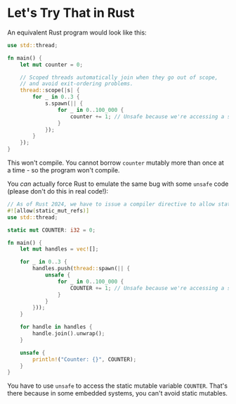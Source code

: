 # Let's Try That in Rust

An equivalent Rust program would look like this:

```rust
use std::thread;

fn main() {
    let mut counter = 0;

    // Scoped threads automatically join when they go out of scope,
    // and avoid exit-ordering problems.
    thread::scope(|s| {
        for _ in 0..3 {
            s.spawn(|| {
                for _ in 0..100_000 {
                    counter += 1; // Unsafe because we're accessing a static mutable variable
                }
            });
        }
    });
}
```

This won't compile. You cannot borrow `counter` mutably more than once at a time - so the program won't compile.

You *can* actually force Rust to emulate the same bug with some `unsafe` code (please don't do this in real code!):

```rust
// As of Rust 2024, we have to issue a compiler directive to allow static mutable references at all!
#![allow(static_mut_refs)]
use std::thread;

static mut COUNTER: i32 = 0;

fn main() {
    let mut handles = vec![];

    for _ in 0..3 {
        handles.push(thread::spawn(|| {
            unsafe {
                for _ in 0..100_000 {
                    COUNTER += 1; // Unsafe because we're accessing a static mutable variable
                }
            }
        }));
    }

    for handle in handles {
        handle.join().unwrap();
    }

    unsafe {
        println!("Counter: {}", COUNTER);
    }
}
```

You have to use `unsafe` to access the static mutable variable `COUNTER`. That's there because in some embedded systems, you can't avoid static mutables.